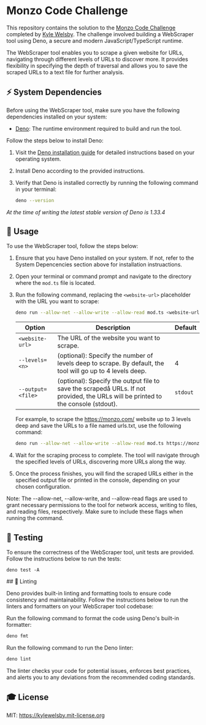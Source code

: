 # Monzo Code Challenge

This repository contains the solution to the
[Monzo Code Challenge](./CHALLENGE.md) completed by
[Kyle Welsby](https://github.com/kylewelsby). The challenge involved building a
WebScraper tool using Deno, a secure and modern JavaScript/TypeScript runtime.

The WebScraper tool enables you to scrape a given website for URLs, navigating
through different levels of URLs to discover more. It provides flexibility in
specifying the depth of traversal and allows you to save the scraped URLs to a
text file for further analysis.

## ⚡️ System Dependencies

Before using the WebScraper tool, make sure you have the following dependencies
installed on your system:

- [Deno](https://deno.land): The runtime environment required to build and run
  the tool.

Follow the steps below to install Deno:

1. Visit the [Deno installation guide](https://deno.land/#installation) for
   detailed instructions based on your operating system.

2. Install Deno according to the provided instructions.

3. Verify that Deno is installed correctly by running the following command in
   your terminal:

   ```bash
   deno --version
   ```

_At the time of writing the latest stable version of Deno is 1.33.4_

## 🎲 Usage

To use the WebScraper tool, follow the steps below:

1. Ensure that you have Deno installed on your system. If not, refer to the
   System Depencencies section above for installation instruactions.

2. Open your terminal or command prompt and navigate to the directory where the
   `mod.ts` file is located.

3. Run the following command, replacing the `<website-url>` placeholder with the
   URL you want to scrape:

   ```bash
   deno run --allow-net --allow-write --allow-read mod.ts <website-url> [options]
   ```

   | Option            | Description                                                                                                                       | Default  |
   | ----------------- | --------------------------------------------------------------------------------------------------------------------------------- | -------- |
   | `<website-url>`   | The URL of the website you want to scrape.                                                                                        |          |
   | `--levels=<n>`    | (optional): Specify the number of levels deep to scrape. By default, the tool will go up to 4 levels deep.                        | 4        |
   | `--output=<file>` | (optional): Specify the output file to save the scrapedå URLs. If not provided, the URLs will be printed to the console (stdout). | `stdout` |

   For example, to scrape the https://monzo.com/ website up to 3 levels deep and
   save the URLs to a file named urls.txt, use the following command:

   ```bash
   deno run --allow-net --allow-write --allow-read mod.ts https://monzo.com/ --levels=3 --output=urls.txt
   ```

4. Wait for the scraping process to complete. The tool will navigate through the
   specified levels of URLs, discovering more URLs along the way.

5. Once the process finishes, you will find the scraped URLs either in the
   specified output file or printed in the console, depending on your chosen
   configuration.

Note: The --allow-net, --allow-write, and --allow-read flags are used to grant
necessary permissions to the tool for network access, writing to files, and
reading files, respectively. Make sure to include these flags when running the
command.

## 🧪 Testing

To ensure the correctness of the WebScraper tool, unit tests are provided.
Follow the instructions below to run the tests:

```
deno test -A
```

## 🚨 Linting

Deno provides built-in linting and formatting tools to ensure code consistency
and maintainability. Follow the instructions below to run the linters and
formatters on your WebScraper tool codebase:

Run the following command to format the code using Deno's built-in formatter:

```bash
deno fmt
```

Run the following command to run the Deno linter:

```bash
deno lint
```

The linter checks your code for potential issues, enforces best practices, and
alerts you to any deviations from the recommended coding standards.

## 🎓 License

MIT: https://kylewelsby.mit-license.org
